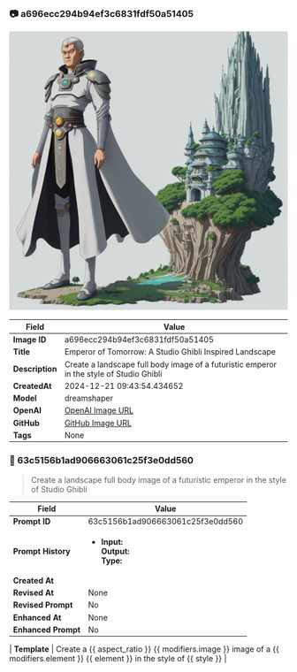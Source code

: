 

### 📷 a696ecc294b94ef3c6831fdf50a51405 


![data.id](./a696ecc294b94ef3c6831fdf50a51405.jpg)


| Field          | Value                                                                                                                     |
|----------------|---------------------------------------------------------------------------------------------------------------------------|
| **Image ID**             | a696ecc294b94ef3c6831fdf50a51405                                                                                                             |
| **Title**           | Emperor of Tomorrow: A Studio Ghibli Inspired Landscape                                                                                                       |
| **Description**           | Create a landscape full body image of a futuristic emperor in the style of Studio Ghibli                                                                                                       |
| **CreatedAt**        | 2024-12-21 09:43:54.434652                                                                                                        |
| **Model**        | dreamshaper                                                                                                        |
| **OpenAI**         | [OpenAI Image URL](http://192.168.1.85:8081/generated-images/b642379870298.png)                                                                                |
| **GitHub**         | [GitHub Image URL](https://raw.githubusercontent.com/Caneta-Silva/GODZ/refs/heads/main/images/a696ecc294b94ef3c6831fdf50a51405/a696ecc294b94ef3c6831fdf50a51405.jpg)                                                                                |
| **Tags**       | None                                                                                                                   |

### 📜 63c5156b1ad906663061c25f3e0dd560

> Create a landscape full body image of a futuristic emperor in the style of Studio Ghibli

| Field          | Value                                                                                                                                                                      |
|----------------|----------------------------------------------------------------------------------------------------------------------------------------------------------------------------|
| **Prompt ID**  | 63c5156b1ad906663061c25f3e0dd560                                                                                                                                                            |
| **Prompt History** | <ul><li>**Input:**  <br> **Output:**  <br> **Type:** </li></ul> |
| **Created At** |                                                                                                                                                    |
| **Revised At** | None                                                                                                                                                   |
| **Revised Prompt** | No                                                                                                                                                                      |
| **Enhanced At** | None                                                                                                                                                  |
| **Enhanced Prompt** | No                                                                                                                                                                    |

| **Template**   | Create a {{ aspect_ratio }} {{ modifiers.image }} image of a {{ modifiers.element }} {{ element }} in the style of {{ style }}                                                                                                                                           |



